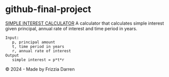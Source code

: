 # github-final-project
[SIMPLE INTEREST CALCULATOR](#)
A calculator that calculates simple interest given principal, annual rate of interest and time period in years.
```
Input:
   p, principal amount
   t, time period in years
   r, annual rate of interest
Output
   simple interest = p*t*r
```
© 2024 - Made by Frizzia Darren
